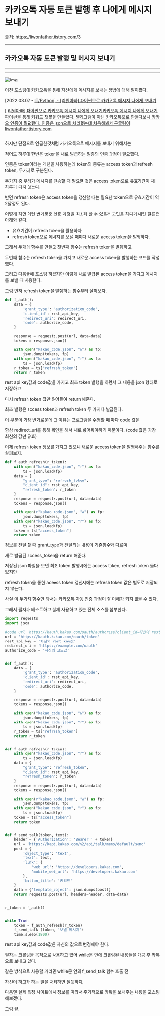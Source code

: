 # 카카오톡 자동 토큰 발행 후 나에게 메시지 보내기

출처: https://liwonfather.tistory.com/3



------

## 카카오톡 자동 토큰 발행 및 메시지 보내기

------

------



![img](.\Images\2021-07-19-02-001_img.png)



이전 포스팅에 카카오톡을 통해 자신에게 메시지를 보내는 방법에 대해 알아봤다. 

 

[2022.03.02 - [IT/Python\] - [리원아빠] 파이썬으로 카카오톡 메시지 나에게 보내기](https://liwonfather.tistory.com/2)

[ [리원아빠\] 파이썬으로 카카오톡 메시지 나에게 보내기카카오톡 메시지 나에게 보내기 파이썬을 통해 키워드 챗봇을 만들었다. 텔레그램이 아닌 카카오톡으로 만들다보니 카카오 인증이 필요했다. 인증은 json으로 처리했는데 처음해봐서 구글링이liwonfather.tistory.com](https://liwonfather.tistory.com/2)

##  

하지만 단점으로 언급한것처럼 카카오톡으로 메시지를 보내기 위해서는

적어도 하루에 한번은 token을 새로 발급하는 일종의 인증 과정이 필요했다.

인증은 token이라는 개념을 사용하는데 token의 종류는 access token과 refresh token, 두가지로 구분된다.

두가지 중 우리가 메시지를 전송할 때 필요한 것은 access token으로 유효기간이 채 하루가 되지 않는다.



반면 refresh token은 access token을 갱신할 때는 필요한 token으로 유효기간이 약 2달정도 된다.



어떻게 하면 이런 번거로운 인증 과정을 최소화 할 수 있을까 고민을 하다가 내린 결론은 아래와 같다.

- 유효기간이 refresh token을 활용하자.
- refresh token으로 메시지를 보낼 때마다 새로운 access token을 발행하자.

그래서 두개의 함수를 만들고 첫번째 함수는 refresh token을 발췌하고

두번째 함수는 refresh token을 가지고 새로운 access token을 발행하는 코드를 작성했다.

그리고 다음글에 포스팅 하겠지만 이렇게 새로 발급된 access token을 가지고 메시지를 보낼 때 사용한다.

그럼 먼저 refresh token을 발췌하는 함수부터 살펴보자.

 

```py
def f_auth():
    data = {
        'grant_type': 'authorization_code',
        'client_id': rest_api_key,
        'redirect_uri': redirect_uri,
        'code': authorize_code,
    }

    response = requests.post(url, data=data)
    tokens = response.json()

    with open("kakao_code.json", "w") as fp:
        json.dump(tokens, fp)
    with open("kakao_code.json", "r") as fp:
        ts = json.load(fp)
    r_token = ts["refresh_token"]
    return r_token
```

rest api key값과 code값을 가지고 최초 token 발행을 하면서 그 내용을 json 형태로 저장하고

다시 refresh token 값만 읽어들여 return 해준다.

최초 발행은 access token과 refresh token 두 가지다 발급된다.

이 부분이 가장 번거로운데 그 이유는 프로그램을 수행할 때 마다 code 값을

항상 redirect_uri를 통해 확인을 해서 새로 넣어줘야하기 때문이다. (code 값은 가장 최신의 값만 유효)

이제 refresh token 정보를 가지고 있으니 새로운 access token을 발행해주는 함수를 살펴보자.

 

```py
def f_auth_refresh(r_token):
    with open("kakao_code.json", "r") as fp:
        ts = json.load(fp)
    data = {
        "grant_type": "refresh_token",
        "client_id": rest_api_key,
        "refresh_token": r_token
    }
    response = requests.post(url, data=data)
    tokens = response.json()

    with open(r"kakao_code.json", "w") as fp:
        json.dump(tokens, fp)
    with open("kakao_code.json", "r") as fp:
        ts = json.load(fp)
    token = ts["access_token"]
    return token
```

정보를 전달 할 때 grant_type과 전달되는 내용이 기존함수와 다르며

새로 발급된 access_token을 return 해준다.

저장된 json 파일을 보면 최초 token 발행시에는 access token, refresh token 둘다 있지만

refresh token을 통한 aceess token 갱신시에는 refresh token 값은 별도로 저장되지 않는다.

사실 이 두가지 함수만 봐서는 카카오톡 자동 인증 과정이 잘 이해가 되지 않을 수 있다.

그래서 필자가 테스트하고 실제 사용하고 있는 전체 소스를 첨부한다.

 

```py
import requests
import json

#code url  https://kauth.kakao.com/oauth/authorize?client_id=자신의 rest key값&redirect_uri=https://example.com/oauth&response_type=code
url = 'https://kauth.kakao.com/oauth/token'  
rest_api_key = '자신의 rest key값'  
redirect_uri = 'https://example.com/oauth'  
authorize_code = '자신의 코드값'  


def f_auth():
    data = {
        'grant_type': 'authorization_code',
        'client_id': rest_api_key,
        'redirect_uri': redirect_uri,
        'code': authorize_code,
    }

    response = requests.post(url, data=data)
    tokens = response.json()

    with open("kakao_code.json", "w") as fp:
        json.dump(tokens, fp)
    with open("kakao_code.json", "r") as fp:
        ts = json.load(fp)
    r_token = ts["refresh_token"]
    return r_token


def f_auth_refresh(r_token):
    with open("kakao_code.json", "r") as fp:
        ts = json.load(fp)
    data = {
        "grant_type": "refresh_token",
        "client_id": rest_api_key,
        "refresh_token": r_token
    }
    response = requests.post(url, data=data)
    tokens = response.json()

    with open(r"kakao_code.json", "w") as fp:
        json.dump(tokens, fp)
    with open("kakao_code.json", "r") as fp:
        ts = json.load(fp)
    token = ts["access_token"]
    return token


def f_send_talk(token, text):
    header = {'Authorization': 'Bearer ' + token}
    url = 'https://kapi.kakao.com/v2/api/talk/memo/default/send'  
    post = {
        'object_type': 'text',
        'text': text,
        'link': {
            'web_url': 'https://developers.kakao.com',
            'mobile_web_url': 'https://developers.kakao.com'
        },
        'button_title': '키워드'
    }
    data = {'template_object': json.dumps(post)}
    return requests.post(url, headers=header, data=data)


r_token = f_auth()


while True:
    token = f_auth_refresh(r_token)  
    f_send_talk (token, '보낼 메시지')
    time.sleep(1800)
```

rest api key값과 code값은 자신의 값으로 변경해야 한다.

필자는 크롤링을 목적으로 사용하고 있어 while문 안에 크롤링된 내용들을 가공 후 카톡으로 보내고 있다.

같은 방식으로 사용할 거라면 while문 안의 f_send_talk 함수 호출 전

자신이 하고자 하는 일을 처리하면 될듯하다.

다음엔 실제 특정 사이트에서 정보를 따와서 주기적으로 카톡을 보내주는 내용을 포스팅 해보겠다.

 

그럼 끝.